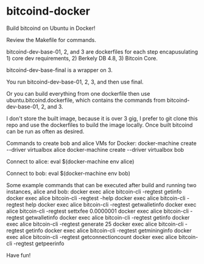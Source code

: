 # bitcoind-docker
Build bitcoind on Ubuntu in Docker!

Review the Makefile for commands.

bitcoind-dev-base-01, 2, and 3 are dockerfiles for each step encapusulating 1) core dev requirements, 2) Berkely DB 4.8, 3) Bitcoin Core.

bitcoind-dev-base-final is a wrapper on 3.

You run bitcoind-dev-base-01, 2, 3, and then use final. 

Or you can build everything from one dockerfile then use ubuntu.bitcoind.dockerfile, which contains the commands from bitcoind-dev-base-01, 2, and 3.

I don't store the built image, because it is over 3 gig, I prefer to git clone this repo and use the dockerfiles to build the image locally. Once built bitcoind can be run as often as desired.

Commands to create bob and alice VMs for Docker:
docker-machine create --driver virtualbox alice
docker-machine create --driver virtualbox bob

Connect to alice:
eval $(docker-machine env alice)

Connect to bob:
eval $(docker-machine env bob)

Some example commands that can be executed after build and running two instances, alice and bob:
docker exec alice bitcoin-cli -regtest getinfo
docker exec alice bitcoin-cli -regtest -help
docker exec alice bitcoin-cli -regtest help
docker exec alice bitcoin-cli -regtest getwalletinfo
docker exec alice bitcoin-cli -regtest settxfee 0.0000001
docker exec alice bitcoin-cli -regtest getwalletinfo
docker exec alice bitcoin-cli -regtest getinfo
docker exec alice bitcoin-cli -regtest generate 25
docker exec alice bitcoin-cli -regtest getinfo
docker exec alice bitcoin-cli -regtest getmininginfo
docker exec alice bitcoin-cli -regtest getconnectioncount
docker exec alice bitcoin-cli -regtest getpeerinfo

Have fun!

